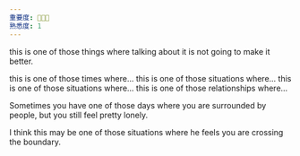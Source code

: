 ```yaml
---
重要度: 🌟🌟🌟
熟悉度: 1
---
```

this is one of those things where talking about it is not going to make it better.

this is one of those times where...
this is one of those situations where...
this is one of those situations where...
this is one of those relationships where... 

Sometimes you have one of those days where you are surrounded by people, but you still feel pretty lonely.

I think this may be one of those situations where he feels you are crossing the boundary.